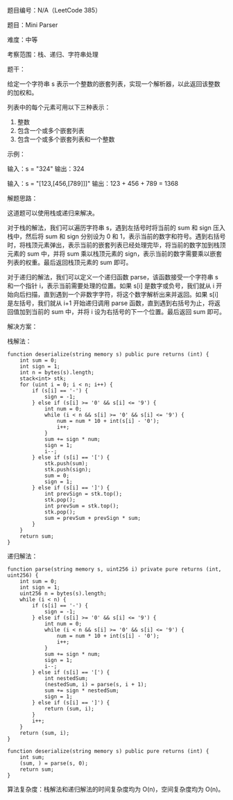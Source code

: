 题目编号：N/A（LeetCode 385）

题目：Mini Parser

难度：中等

考察范围：栈、递归、字符串处理

题干：

给定一个字符串 s 表示一个整数的嵌套列表，实现一个解析器，以此返回该整数的加权和。

列表中的每个元素可用以下三种表示：

1. 整数
2. 包含一个或多个嵌套列表
3. 包含一个或多个嵌套列表和一个整数

示例：

输入：s = "324"
输出：324

输入：s = "[123,[456,[789]]]"
输出：123 + 456 + 789 = 1368

解题思路：

这道题可以使用栈或递归来解决。

对于栈的解法，我们可以遍历字符串 s，遇到左括号时将当前的 sum 和 sign 压入栈中，然后将 sum 和 sign 分别设为 0 和 1，表示当前的数字和符号。遇到右括号时，将栈顶元素弹出，表示当前的嵌套列表已经处理完毕，将当前的数字加到栈顶元素的 sum 中，并将 sum 乘以栈顶元素的 sign，表示当前的数字需要乘以嵌套列表的权重。最后返回栈顶元素的 sum 即可。

对于递归的解法，我们可以定义一个递归函数 parse，该函数接受一个字符串 s 和一个指针 i，表示当前需要处理的位置。如果 s[i] 是数字或负号，我们就从 i 开始向后扫描，直到遇到一个非数字字符，将这个数字解析出来并返回。如果 s[i] 是左括号，我们就从 i+1 开始递归调用 parse 函数，直到遇到右括号为止，将返回值加到当前的 sum 中，并将 i 设为右括号的下一个位置。最后返回 sum 即可。

解决方案：

栈解法：

```solidity
function deserialize(string memory s) public pure returns (int) {
    int sum = 0;
    int sign = 1;
    int n = bytes(s).length;
    stack<int> stk;
    for (uint i = 0; i < n; i++) {
        if (s[i] == '-') {
            sign = -1;
        } else if (s[i] >= '0' && s[i] <= '9') {
            int num = 0;
            while (i < n && s[i] >= '0' && s[i] <= '9') {
                num = num * 10 + int(s[i] - '0');
                i++;
            }
            sum += sign * num;
            sign = 1;
            i--;
        } else if (s[i] == '[') {
            stk.push(sum);
            stk.push(sign);
            sum = 0;
            sign = 1;
        } else if (s[i] == ']') {
            int prevSign = stk.top();
            stk.pop();
            int prevSum = stk.top();
            stk.pop();
            sum = prevSum + prevSign * sum;
        }
    }
    return sum;
}
```

递归解法：

```solidity
function parse(string memory s, uint256 i) private pure returns (int, uint256) {
    int sum = 0;
    int sign = 1;
    uint256 n = bytes(s).length;
    while (i < n) {
        if (s[i] == '-') {
            sign = -1;
        } else if (s[i] >= '0' && s[i] <= '9') {
            int num = 0;
            while (i < n && s[i] >= '0' && s[i] <= '9') {
                num = num * 10 + int(s[i] - '0');
                i++;
            }
            sum += sign * num;
            sign = 1;
            i--;
        } else if (s[i] == '[') {
            int nestedSum;
            (nestedSum, i) = parse(s, i + 1);
            sum += sign * nestedSum;
            sign = 1;
        } else if (s[i] == ']') {
            return (sum, i);
        }
        i++;
    }
    return (sum, i);
}

function deserialize(string memory s) public pure returns (int) {
    int sum;
    (sum, ) = parse(s, 0);
    return sum;
}
```

算法复杂度：栈解法和递归解法的时间复杂度均为 O(n)，空间复杂度均为 O(n)。